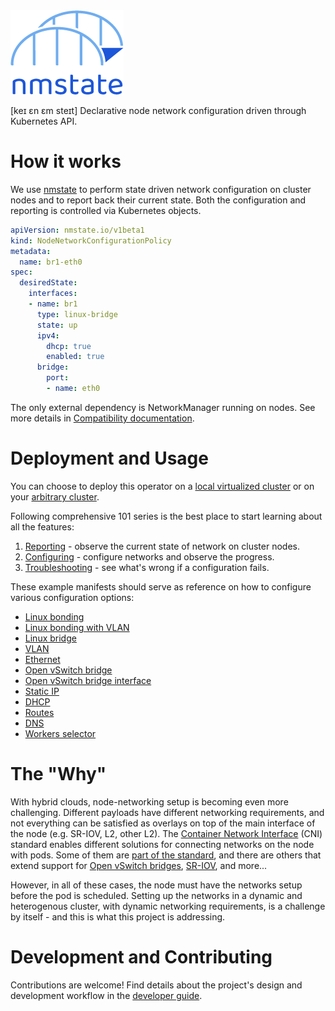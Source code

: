 <img src="docs/assets/images/logo/fullcolor.png" alias="project logo" />

[keɪ ɛn ɛm steɪt] Declarative node network configuration driven through Kubernetes API.

# How it works

We use [nmstate](https://nmstate.io/) to perform state driven network
configuration on cluster nodes and to report back their current state.
Both the configuration and reporting is controlled via Kubernetes objects.

```yaml
apiVersion: nmstate.io/v1beta1
kind: NodeNetworkConfigurationPolicy
metadata:
  name: br1-eth0
spec:
  desiredState:
    interfaces:
    - name: br1
      type: linux-bridge
      state: up
      ipv4:
        dhcp: true
        enabled: true
      bridge:
        port:
        - name: eth0
```

The only external dependency is NetworkManager running on nodes. See more
details in
[Compatibility documentation](CONTRIBUTING.md#networkmanager-compatibility).

# Deployment and Usage

You can choose to deploy this operator on a
[local virtualized cluster](https://nmstate.github.io/kubernetes-nmstate/deployment-local-cluster) or on your
[arbitrary cluster](https://nmstate.github.io/kubernetes-nmstate/deployment-arbitrary-cluster).

Following comprehensive 101 series is the best place to start learning about all
the features:

1. [Reporting](https://nmstate.github.io/kubernetes-nmstate/user-guide-101-reporting) -
   observe the current state of network on cluster nodes.
2. [Configuring](https://nmstate.github.io/kubernetes-nmstate/user-guide-102-configuration) -
   configure networks and observe the progress.
3. [Troubleshooting](https://nmstate.github.io/kubernetes-nmstate/user-guide-103-troubleshooting) -
   see what's wrong if a configuration fails.

These example manifests should serve as reference on how to configure various
configuration options:

- [Linux bonding](docs/examples/bond.yaml)
- [Linux bonding with VLAN](docs/examples/bond-vlan.yaml)
- [Linux bridge](docs/examples/linux-bridge.yaml)
- [VLAN](docs/examples/vlan.yaml)
- [Ethernet](docs/examples/ethernet.yaml)
- [Open vSwitch bridge](docs/examples/ovs-bridge.yaml)
- [Open vSwitch bridge interface](docs/examples/ovs-bridge-iface.yaml)
- [Static IP](docs/examples/static-ip.yaml)
- [DHCP](docs/examples/dhcp.yaml)
- [Routes](docs/examples/route.yaml)
- [DNS](docs/examples/dns.yaml)
- [Workers selector](docs/examples/worker-selector.yaml)

# The "Why"

With hybrid clouds, node-networking setup is becoming even more challenging.
Different payloads have different networking requirements, and not everything
can be satisfied as overlays on top of the main interface of the node (e.g.
SR-IOV, L2, other L2).
The [Container Network Interface](https://github.com/containernetworking/cni)
(CNI) standard enables different
solutions for connecting networks on the node with pods. Some of them are
[part of the standard](https://github.com/containernetworking/plugins), and there are
others that extend support for [Open vSwitch bridges](https://github.com/kubevirt/ovs-cni),
[SR-IOV](https://github.com/hustcat/sriov-cni), and more...

However, in all of these cases, the node must have the networks setup before the
pod is scheduled. Setting up the networks in a dynamic and heterogenous cluster,
with dynamic networking requirements, is a challenge by itself - and this is
what this project is addressing.

# Development and Contributing

Contributions are welcome! Find details about the project's design and
development workflow in the [developer guide](CONTRIBUTING.md).
